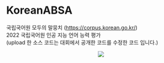 # KoreanABSA
국립국어원 모두의 말뭉치 (https://corpus.korean.go.kr/)  
2022 국립국어원 인공 지능 언어 능력 평가  
(upload 한 소스 코드는 대회에서 공개한 코드를 수정한 코드 입니다.)  

<p align="center">
  <img src="https://user-images.githubusercontent.com/74851066/215314874-d9de6253-e3b8-4929-a254-3232f527df2a.png">
 </p>
